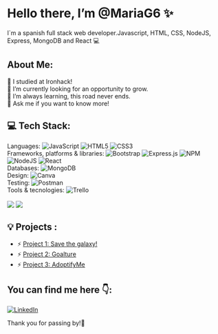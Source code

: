 # Hello there, I’m @MariaG6 ✨
I`m a spanish full stack web developer.Javascript, HTML, CSS, NodeJS, Express, MongoDB and React 💻 

##  About Me:
🚀 I studied at Ironhack! <br>
💞️ I’m currently looking for an opportunity to grow.<br>
🌱 I’m always learning, this road never ends.<br>
💬 Ask me if you want to know more!<br>


## 💻 Tech Stack:
Languages:
![JavaScript](https://img.shields.io/badge/javascript-%23323330.svg?style=plastic&logo=javascript&logoColor=%23F7DF1E)
![HTML5](https://img.shields.io/badge/html5-%23E34F26.svg?style=plastic&logo=html5&logoColor=white)
![CSS3](https://img.shields.io/badge/css3-%231572B6.svg?style=plastic&logo=css3&logoColor=white) 
<br>
Frameworks, platforms & libraries:
![Bootstrap](https://img.shields.io/badge/bootstrap-%23563D7C.svg?style=plastic&logo=bootstrap&logoColor=white)
![Express.js](https://img.shields.io/badge/express.js-%23404d59.svg?style=plastic&logo=express&logoColor=%2361DAFB)
![NPM](https://img.shields.io/badge/NPM-%23000000.svg?style=plastic&logo=npm&logoColor=white)
![NodeJS](https://img.shields.io/badge/node.js-6DA55F?style=plastic&logo=node.js&logoColor=white)
![React](https://img.shields.io/badge/react-%2320232a.svg?style=plastic&logo=react&logoColor=%2361DAFB)
<br>
Databases:
![MongoDB](https://img.shields.io/badge/MongoDB-%234ea94b.svg?style=plastic&logo=mongodb&logoColor=white)
<br>
Design:
![Canva](https://img.shields.io/badge/Canva-%2300C4CC.svg?style=plastic&logo=Canva&logoColor=white)
<br>
Testing:
![Postman](https://img.shields.io/badge/Postman-FF6C37?style=plastic&logo=postman&logoColor=white) 
<br>
Tools & tecnologies:
![Trello](https://img.shields.io/badge/Trello-%23026AA7.svg?style=plastic&logo=Trello&logoColor=white)<br><br>
<img src='https://camo.githubusercontent.com/61ccaa7fd5962acc1e505bf3492e34d5811c8316d86f07e0491fc69d8958b74b/68747470733a2f2f696d672e736869656c64732e696f2f62616467652f2d4769742d3030303f7374796c653d666f722d7468652d6261646765266c6f676f3d676974'>
<img src='https://camo.githubusercontent.com/851717fe1659e3f6c285f37a7793de4197340d3a5cf8fdcde12577cdcf2afcf9/68747470733a2f2f696d672e736869656c64732e696f2f62616467652f2d4769744875622d3030303f7374796c653d666f722d7468652d6261646765266c6f676f3d676974687562'>
<br>

## :bulb: Projects :
<ul>
  <li>⚡ <a href='https://github.com/MariaG6/save-the-galaxy'>Project 1: Save the galaxy!</a></li>
  <li>⚡ <a href='https://github.com/MariaG6/Goalture-app'>Project 2: Goalture</a></li>
    <li>⚡ <a href='https://github.com/MariaG6/AdoptifyMe-client'>Project 3: AdoptifyMe</a></li>
</ul>

## You can find me here 👇:
[![LinkedIn](https://img.shields.io/badge/LinkedIn-%230077B5.svg?logo=linkedin&logoColor=white)](https://linkedin.com/in/www.linkedin.com/in/maría-garcía-montes-89ab50228) 

Thank you for passing by!👋
